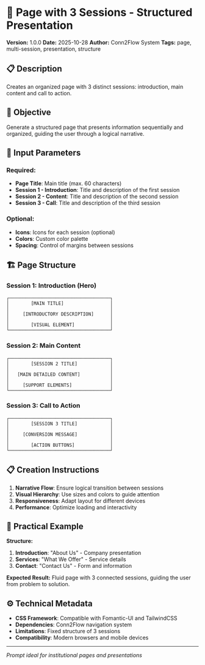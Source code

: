 # 🎯 Page with 3 Sessions - Structured Presentation

**Version:** 1.0.0
**Date:** 2025-10-28
**Author:** Conn2Flow System
**Tags:** page, multi-session, presentation, structure

## 📋 Description
Creates an organized page with 3 distinct sessions: introduction, main content and call to action.

## 🎯 Objective
Generate a structured page that presents information sequentially and organized, guiding the user through a logical narrative.

## 📝 Input Parameters

### Required:
- **Page Title**: Main title (max. 60 characters)
- **Session 1 - Introduction**: Title and description of the first session
- **Session 2 - Content**: Title and description of the second session
- **Session 3 - Call**: Title and description of the third session

### Optional:
- **Icons**: Icons for each session (optional)
- **Colors**: Custom color palette
- **Spacing**: Control of margins between sessions

## 🏗️ Page Structure

### Session 1: Introduction (Hero)
```
┌─────────────────────────────────────┐
│        [MAIN TITLE]                 │
│                                     │
│     [INTRODUCTORY DESCRIPTION]      │
│                                     │
│        [VISUAL ELEMENT]             │
└─────────────────────────────────────┘
```

### Session 2: Main Content
```
┌─────────────────────────────────────┐
│        [SESSION 2 TITLE]            │
│                                     │
│   [MAIN DETAILED CONTENT]           │
│                                     │
│     [SUPPORT ELEMENTS]              │
└─────────────────────────────────────┘
```

### Session 3: Call to Action
```
┌─────────────────────────────────────┐
│        [SESSION 3 TITLE]            │
│                                     │
│     [CONVERSION MESSAGE]            │
│                                     │
│        [ACTION BUTTONS]             │
└─────────────────────────────────────┘
```

## 📋 Creation Instructions

1. **Narrative Flow**: Ensure logical transition between sessions
2. **Visual Hierarchy**: Use sizes and colors to guide attention
3. **Responsiveness**: Adapt layout for different devices
4. **Performance**: Optimize loading and interactivity

## 🎨 Practical Example

**Structure:**
1. **Introduction**: "About Us" - Company presentation
2. **Services**: "What We Offer" - Service details
3. **Contact**: "Contact Us" - Form and information

**Expected Result:**
Fluid page with 3 connected sessions, guiding the user from problem to solution.

## ⚙️ Technical Metadata

- **CSS Framework**: Compatible with Fomantic-UI and TailwindCSS
- **Dependencies**: Conn2Flow navigation system
- **Limitations**: Fixed structure of 3 sessions
- **Compatibility**: Modern browsers and mobile devices

---

*Prompt ideal for institutional pages and presentations*